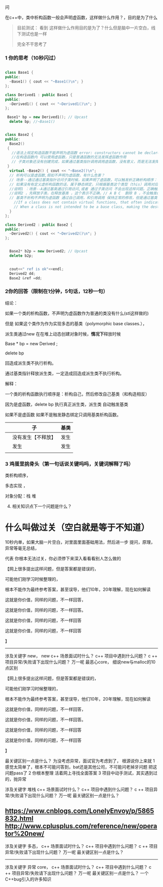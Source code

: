 问 

在c++中，类中析构函数一般会声明虚函数，这样做什么作用？，目的是为了什么












> 目前测试：
> 看到 这样做什么作用目的是为了？什么但是脑中一片空白，线下测试也是一样
>
> 完全不干思考了







### 1 你的思考（10秒闪过）

~~~c++

class Base1 {
public:
  ~Base1() { cout << "~Base1()\n"; }
};

class Derived1 : public Base1 {
public:
  ~Derived1() { cout << "~Derived1()\n"; }
};

 Base1* bp = new Derived1(); // Upcast 
  delete bp; //~Base1()


class Base2 {
public:
  Base2() 
 { 
   //语法上规定构造函数不能声明为虚函数 error: constructors cannot be declared virtual
   //在构造函数内 可以使用虚函数，只是普通函数的无法发挥虚函数作用
   // 子类对象还没有创建完成，如果通过基类指针调用调用虚函数，没有意义，而是无法发挥的多态的作用
 }
  virtual ~Base2() { cout << "~Base2()\n"; 
  // 析构可以是虚函数,假如不声明为虚函数，有什么危害？
  // 场景--通过通过基类指针访问子类时候，如果声明了虚函数，可以触发析正确析构顺序：首先是当前的的类，然后是起基类。
  // 如果没有有定义虚析构函数的话，属于静态绑定，只根据基类这个类型（this）调用对应函数。
  //说明1 ：场景--A通过基类通过引用访问,或者 通过子类访问 不会出现这样问题。正确触发析构
  //说明2 ，先释放子类，在释放基类 ，这个表示不正确，// A B C  删除 B ，不会触发c的
  // 基类不析构不声明为虚函数 通过自己调用，和引用调用 保持正常的修改，但是通过基类访问无法触发。这可能是是一个bug
    //If a class does not contain virtual functions, that often indicates it is not meant to be used as a base class. 
    // When a class is not intended to be a base class, making the destructor virtual is usually a bad idea
  }
};

class Derived2 : public Base2 {
public:
  ~Derived2() { cout << "~Derived2()\n"; }
};


  Base2* b2p = new Derived2; // Upcast
  delete b2p;
  

  cout<<" ref is ok"<<endl;
  Derived2 dd;
  Base2 &ref =dd;
~~~









###  2你的回答（限制在1分钟，5句话，12秒一句）


结论：



如果一个类的析构函数，不声明为虚函数作为普通的类没有什么(stl这样做的)

但是 如果这个类作为作为实现多态的基类（polymorphic base classes.），

派生类通过new 在在堆上动态创建对象时候，**情况下**释放时候

 Base * bp = new Derived ; 

delete bp

回造成派生类不执行析构。

通过基类指针释放派生类，一定造成回造成派生类不执行析构。



解释：

一个类的析构函数执行顺序是：析构自己，然后修改自己基类（和构造相反）

因为是虚函数，delete bp 执行真正派生类，派生类 自动触发基类 

如果不是虚函数
如果不是触发静态绑定只调用基类析构函数。

|      | 子                 | 基类 |
| ---- | ------------------ | ---- |
|      | 没有发生【不释放】 | 发生 |
|      | 发生               | 发生 |
|      |                    |      |



###  3 鸡蛋里挑骨头（第一句话说关键吗吗，关键词解释了吗）

类析构顺序，

多态实现  ，

对象分配：栈 堆 



4. 相关知识点下一个问题是什么？



# 什么叫做过关（空白就是等于不知道）

10秒内单，如果大脑一片空白，对里面里面基础用法，然后进一步 提问，原理，异常等毫无总结，

代表 你根本无法过关，你必须停下来深入看看看别人怎么做的



































【网上很多提出这样问题，但是答案都是错误的，

可能他们刚学习时候整理的，

根本不能作为最终参考答案，甚至误导，他们10年，20年理解，现在如何解读

这就是你价值，同样的问题，不一样回答，

这就是你价值，同样的问题，不一样回答。

这就是你价值，同样的问题，不一样回答

这就是你价值，同样的问题，不一样回答

】



-----------------------------------------------
涉及关键字 new， 
new
c++ 场景面试时什么？ 
c++ 项目中遇到什么问题？
c ++ 项目异常/失败请下出现什么问题？ 万一呢 
最恶心core， 
细说new与malloc的10点区别

【网上很多提出这样问题，但是答案都是错误的，

可能他们刚学习时候整理的，

根本不能作为最终参考答案，甚至误导，他们10年，20年理解，现在如何解读

这就是你价值，同样的问题，不一样回答，

这就是你价值，同样的问题，不一样回答。

这就是你价值，同样的问题，不一样回答

这就是你价值，同样的问题，不一样回答

】

最关键区别一点是什么？
为没考虑异常，面试官为考虑到了，
根源说你上来就
1感觉太简单了，根本不可能问答到，bat还是其他公司，不可能问老掉牙问题 把这问题pass了
2 你根本整理 活着网上寻找全面答案
3 项目中动手测试，其实遇到过的，抛异常 

涉及关键字 堆栈
c++ 场景面试时什么？ 
c++ 项目中遇到什么问题？
c ++ 项目异常/失败请下出现什么问题？ 万一呢 
最关键区别一点是什么？

https://www.cnblogs.com/LonelyEnvoy/p/5865832.html
http://www.cplusplus.com/reference/new/operator%20new/
-----------------------------------------------
涉及关键字 多态， 
c++ 场景面试时什么？ 
c++ 项目中遇到什么问题？
c ++ 项目异常/失败请下出现什么问题？ 万一呢 
最关键区别一点是什么？

-----------------------------------------------

涉及关键字 异常  core， 
c++ 场景面试时什么？ 
c++ 项目中遇到什么问题？
c ++ 项目异常/失败请下出现什么问题？ 万一呢 
最关键区别一点是什么？
一个C++bug引入的许多知识